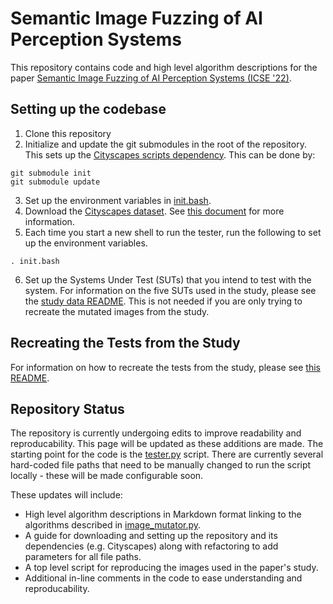 # Semantic Image Fuzzing of AI Perception Systems
This repository contains code and high level algorithm descriptions for the paper 
[Semantic Image Fuzzing of AI Perception Systems (ICSE '22)](Semantic%20Image%20Fuzzing%20of%20AI%20Perception%20Systems.pdf).


## Setting up the codebase
1. Clone this repository
2. Initialize and update the git submodules in the root of the repository. This sets up the [Cityscapes scripts dependency](https://github.com/less-lab-uva/cityscapesScripts). This can be done by:
```
git submodule init
git submodule update
```
3. Set up the environment variables in [init.bash](init.bash).
4. Download the [Cityscapes dataset](https://www.cityscapes-dataset.com/). See [this document](CityscapesSetup.md) for more information.
5. Each time you start a new shell to run the tester, run the following to set up the environment variables.
```
. init.bash
```
6. Set up the Systems Under Test (SUTs) that you intend to test with the system. For information on the five SUTs used in the study, please see the [study data README](study_data/README.md). This is not needed if you are only trying to recreate the mutated images from the study.

## Recreating the Tests from the Study
For information on how to recreate the tests from the study, please see [this README](study_data/README.md).


## Repository Status
The repository is currently undergoing edits to improve readability and reproducability. 
This page will be updated as these additions are made. The starting point for the code is the 
[tester.py](src/images/tester.py) script. There are currently several hard-coded file paths 
that need to be manually changed to run the script locally - these will be made configurable soon.

These updates will include:
* High level algorithm descriptions in Markdown format linking to the algorithms described in [image_mutator.py](/src/images/image_mutator.py).
* A guide for downloading and setting up the repository and its dependencies (e.g. Cityscapes) along with refactoring to add parameters for all file paths.
* A top level script for reproducing the images used in the paper's study.
* Additional in-line comments in the code to ease understanding and reproducability.